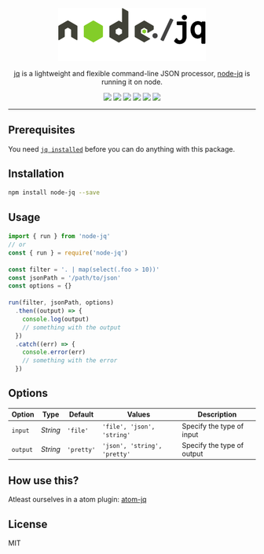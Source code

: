 <p align="center">
  <img width="300" alt="node-jq logo" src="docs/assets/logo-with-margin.png" />
</p>

<p align="center">
<a href="https://stedolan.github.io/jq/">jq</a> is a lightweight and flexible
    command-line JSON processor, <a href="https://github.com/sanack/node-jq">node-jq</a> is running it on node.
</p>

<p align="center">
  <a href="http://standardjs.com/"><img src="https://img.shields.io/badge/code%20style-standard-brightgreen.svg?maxAge=3600"></a>
  <a href="https://www.npmjs.com/package/node-jq"><img src="https://img.shields.io/npm/v/node-jq.svg?maxAge=3600"></a>
  <a href="https://travis-ci.org/sanack/node-jq"><img src="https://img.shields.io/travis/sanack/node-jq/master.svg?maxAge=3600"></a>
  <a href="https://coveralls.io/github/sanack/node-jq?branch=master"><img src="https://coveralls.io/repos/github/sanack/node-jq/badge.svg?branch=master"></a>
  <a href="https://gitter.im/davesnx/node-jq?utm_source=badge&utm_medium=badge&utm_campaign=pr-badge"><img src="https://badges.gitter.im/davesnx/node-jq.svg"></a>
  <a href="https://www.npmjs.com/package/node-jq"><img src="https://img.shields.io/npm/dm/node-jq.svg?maxAge=3600"></a>
</p>

---

## Prerequisites

You need [`jq installed`](https://stedolan.github.io/jq/download/)  before you can do anything with this package.

## Installation

```bash
npm install node-jq --save
```

## Usage

```javascript
import { run } from 'node-jq'
// or
const { run } = require('node-jq')

const filter = '. | map(select(.foo > 10))'
const jsonPath = '/path/to/json'
const options = {}

run(filter, jsonPath, options)
  .then((output) => {
    console.log(output)
    // something with the output
  })
  .catch((err) => {
    console.error(err)
    // something with the error
  })
```

## Options

| Option   | Type     | Default    | Values                        | Description                |
|----------|----------|------------|-------------------------------|----------------------------|
| `input`  | *String* | `'file'`   | `'file', 'json', 'string'`    | Specify the type of input  |
| `output` | *String* | `'pretty'` | `'json', 'string', 'pretty'`  | Specify the type of output |

## How use this?

Atleast ourselves in a atom plugin: [atom-jq](https://github.com/sanack/atom-jq)

## License

MIT
